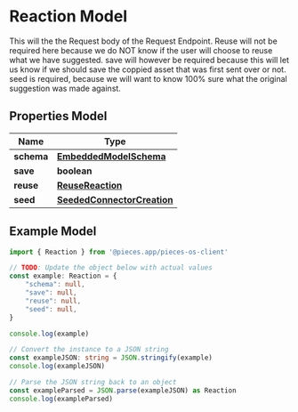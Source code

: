 
# Reaction Model

This will the the Request body of the Request Endpoint.  Reuse will not be required here because we do NOT know if the user will choose to reuse what we have suggested.  save will however be required because this will let us know if we should save the coppied asset that was first sent over or not.  seed is required, because we will want to know 100% sure what the original suggestion was made against.

## Properties Model

Name | Type
------------ | -------------
**schema** | [**EmbeddedModelSchema**](EmbeddedModelSchema)
**save** | **boolean**
**reuse** | [**ReuseReaction**](ReuseReaction)
**seed** | [**SeededConnectorCreation**](SeededConnectorCreation)

## Example Model

```typescript
import { Reaction } from '@pieces.app/pieces-os-client'

// TODO: Update the object below with actual values
const example: Reaction = {
    "schema": null,
    "save": null,
    "reuse": null,
    "seed": null,
}

console.log(example)

// Convert the instance to a JSON string
const exampleJSON: string = JSON.stringify(example)
console.log(exampleJSON)

// Parse the JSON string back to an object
const exampleParsed = JSON.parse(exampleJSON) as Reaction
console.log(exampleParsed)
```


